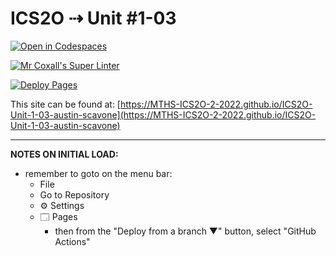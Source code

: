 # ICS2O ⇢ Unit #1-03

[![Open in Codespaces](https://classroom.github.com/assets/launch-codespace-f4981d0f882b2a3f0472912d15f9806d57e124e0fc890972558857b51b24a6f9.svg)](https://classroom.github.com/open-in-codespaces?assignment_repo_id=10133501)

[![Mr Coxall's Super Linter](https://github.com/MTHS-ICS2O-2-2022/ICS2O-Unit-1-03-austin-scavone/workflows/Mr%20Coxall's%20Super%20Linter/badge.svg)](https://github.com/MTHS-ICS2O-2-2022/ICS2O-Unit-1-03-austin-scavone/actions)

[![Deploy Pages](https://github.com/MTHS-ICS2O-2-2022/ICS2O-Unit-1-03-austin-scavone/workflows/Deploy%20Pages/badge.svg)](https://github.com/MTHS-ICS2O-2-2022/ICS2O-Unit-1-03-austin-scavone/actions)

This site can be found at: [https://MTHS-ICS2O-2-2022.github.io/ICS2O-Unit-1-03-austin-scavone](https://MTHS-ICS2O-2-2022.github.io/ICS2O-Unit-1-03-austin-scavone)

---

**NOTES ON INITIAL LOAD:**
- remember to goto on the menu bar:
  - File
  - Go to Repository
  - ⚙ Settings
  - 🗔 Pages
    - then from the "Deploy from a branch ▼" button, select "GitHub Actions"
